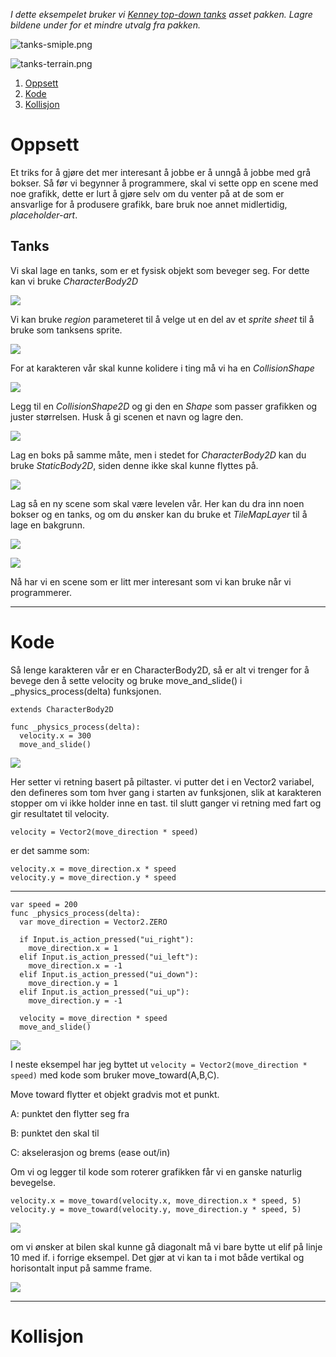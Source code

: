 *I dette eksempelet bruker vi [Kenney top-down tanks](https://www.kenney.nl/assets/top-down-tanks-redux) asset pakken. Lagre bildene under for et mindre utvalg fra pakken.*

![tanks-smiple.png](../media/tanks-simple.png)

![tanks-terrain.png](../media/tanks-terrain.png)

1. [Oppsett](#oppsett)
2. [Kode](#kode)
3. [Kollisjon](#kollisjon)

# Oppsett

Et triks for å gjøre det mer interesant å jobbe er å unngå å jobbe med grå bokser. Så før vi begynner å programmere, skal vi sette opp en scene med noe grafikk, dette er lurt å gjøre selv om du venter på at de som er ansvarlige for å produsere grafikk, bare bruk noe annet midlertidig, *placeholder-art*.

## Tanks

Vi skal lage en tanks, som er et fysisk objekt som beveger seg. For dette kan vi bruke *CharacterBody2D*

![](../media/4-charbod.gif)

Vi kan bruke *region* parameteret til å velge ut en del av et *sprite sheet* til å bruke som tanksens sprite.

![](../media/4-autoslice.gif)

For at karakteren vår skal kunne kolidere i ting må vi ha en *CollisionShape*

![](../media/4-collisionwarning.png)

Legg til en *CollisionShape2D* og gi den en *Shape* som passer grafikken og juster størrelsen. Husk å gi scenen et navn og lagre den.

![](../media/4-character.gif)

Lag en boks på samme måte, men i stedet for *CharacterBody2D* kan du bruke *StaticBody2D*, siden denne ikke skal kunne flyttes på.

![](../media/4-box.png)

Lag så en ny scene som skal være levelen vår. Her kan du dra inn noen bokser og en tanks, og om du ønsker kan du bruke et *TileMapLayer* til å lage en bakgrunn.

![](../media/4-tilemap.gif)

![](../media/4-ferdigScene.png)

Nå har vi en scene som er litt mer interesant som vi kan bruke når vi programmerer.

---

# Kode

Så lenge karakteren vår er en CharacterBody2D, så er alt vi trenger for å bevege den å sette velocity og bruke move_and_slide() i _physics_process(delta) funksjonen. 

```gdscript
extends CharacterBody2D

func _physics_process(delta):
  velocity.x = 300
  move_and_slide()
```

![](../media/4_spillerkontrol4.gif)

Her setter vi retning basert på piltaster. vi putter det i en Vector2 variabel, den defineres som tom hver gang i starten av funksjonen, slik at karakteren stopper om vi ikke holder inne en tast. til slutt ganger vi retning med fart og gir resultatet til velocity.

```gdscript
velocity = Vector2(move_direction * speed)
```

er det samme som:

```gdscript
velocity.x = move_direction.x * speed
velocity.y = move_direction.y * speed
```

---

```gdscript
var speed = 200
func _physics_process(delta):
  var move_direction = Vector2.ZERO

  if Input.is_action_pressed("ui_right"):
    move_direction.x = 1
  elif Input.is_action_pressed("ui_left"):
    move_direction.x = -1
  elif Input.is_action_pressed("ui_down"):
    move_direction.y = 1
  elif Input.is_action_pressed("ui_up"):
    move_direction.y = -1

  velocity = move_direction * speed
  move_and_slide()
```

![](../media/4_spillerkontrol1.gif)

I neste eksempel har jeg byttet ut `velocity = Vector2(move_direction * speed)` med kode som bruker move_toward(A,B,C).  

Move toward flytter et objekt gradvis mot et punkt.  

A: punktet den flytter seg fra  

B: punktet den skal til  

C: akselerasjon og brems (ease out/in)  

Om vi og legger til kode som roterer grafikken får vi en ganske naturlig bevegelse.

```gdscript
velocity.x = move_toward(velocity.x, move_direction.x * speed, 5)
velocity.y = move_toward(velocity.y, move_direction.y * speed, 5)
```

![](../media/4_spillerkontrol2.gif)

om vi ønsker at bilen skal kunne gå diagonalt må vi bare bytte ut elif på linje 10 med if. i forrige eksempel. Det gjør at vi kan ta i mot både vertikal og horisontalt input på samme frame.

![](../media/4_spillerkontrol3.gif)

---

# Kollisjon
